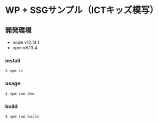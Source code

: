 # WP + SSGサンプル（ICTキッズ模写）

## 開発環境
* node v12.14.1
* npm v6.13.4

### install
```
$ npm ci
```

### usage
```
$ npm run dev
```

### build
```
$ npm run build
```